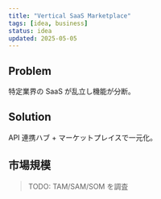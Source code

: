 ```yaml
---
title: "Vertical SaaS Marketplace"
tags: [idea, business]
status: idea
updated: 2025-05-05
---
```


## Problem
特定業界の SaaS が乱立し機能が分断。

## Solution
API 連携ハブ + マーケットプレイスで一元化。

## 市場規模
> TODO: TAM/SAM/SOM を調査
